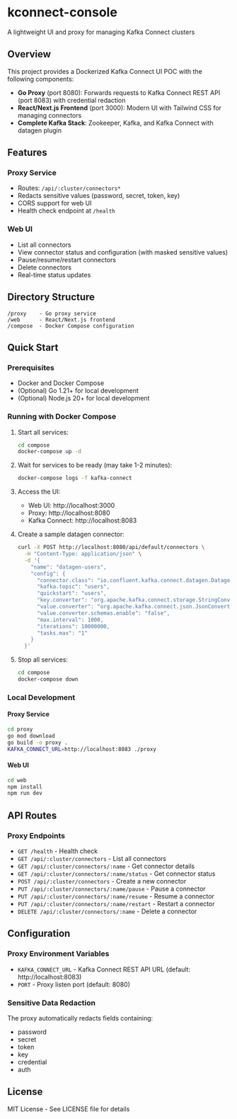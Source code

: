 # kconnect-console

A lightweight UI and proxy for managing Kafka Connect clusters

## Overview

This project provides a Dockerized Kafka Connect UI POC with the following components:

- **Go Proxy** (port 8080): Forwards requests to Kafka Connect REST API (port 8083) with credential redaction
- **React/Next.js Frontend** (port 3000): Modern UI with Tailwind CSS for managing connectors
- **Complete Kafka Stack**: Zookeeper, Kafka, and Kafka Connect with datagen plugin

## Features

### Proxy Service
- Routes: `/api/:cluster/connectors*`
- Redacts sensitive values (password, secret, token, key)
- CORS support for web UI
- Health check endpoint at `/health`

### Web UI
- List all connectors
- View connector status and configuration (with masked sensitive values)
- Pause/resume/restart connectors
- Delete connectors
- Real-time status updates

## Directory Structure

```
/proxy    - Go proxy service
/web      - React/Next.js frontend
/compose  - Docker Compose configuration
```

## Quick Start

### Prerequisites

- Docker and Docker Compose
- (Optional) Go 1.21+ for local development
- (Optional) Node.js 20+ for local development

### Running with Docker Compose

1. Start all services:
   ```bash
   cd compose
   docker-compose up -d
   ```

2. Wait for services to be ready (may take 1-2 minutes):
   ```bash
   docker-compose logs -f kafka-connect
   ```

3. Access the UI:
   - Web UI: http://localhost:3000
   - Proxy: http://localhost:8080
   - Kafka Connect: http://localhost:8083

4. Create a sample datagen connector:
   ```bash
   curl -X POST http://localhost:8080/api/default/connectors \
     -H "Content-Type: application/json" \
     -d '{
       "name": "datagen-users",
       "config": {
         "connector.class": "io.confluent.kafka.connect.datagen.DatagenConnector",
         "kafka.topic": "users",
         "quickstart": "users",
         "key.converter": "org.apache.kafka.connect.storage.StringConverter",
         "value.converter": "org.apache.kafka.connect.json.JsonConverter",
         "value.converter.schemas.enable": "false",
         "max.interval": 1000,
         "iterations": 10000000,
         "tasks.max": "1"
       }
     }'
   ```

5. Stop all services:
   ```bash
   cd compose
   docker-compose down
   ```

### Local Development

#### Proxy Service
```bash
cd proxy
go mod download
go build -o proxy .
KAFKA_CONNECT_URL=http://localhost:8083 ./proxy
```

#### Web UI
```bash
cd web
npm install
npm run dev
```

## API Routes

### Proxy Endpoints

- `GET /health` - Health check
- `GET /api/:cluster/connectors` - List all connectors
- `GET /api/:cluster/connectors/:name` - Get connector details
- `GET /api/:cluster/connectors/:name/status` - Get connector status
- `POST /api/:cluster/connectors` - Create a new connector
- `PUT /api/:cluster/connectors/:name/pause` - Pause a connector
- `PUT /api/:cluster/connectors/:name/resume` - Resume a connector
- `PUT /api/:cluster/connectors/:name/restart` - Restart a connector
- `DELETE /api/:cluster/connectors/:name` - Delete a connector

## Configuration

### Proxy Environment Variables

- `KAFKA_CONNECT_URL` - Kafka Connect REST API URL (default: http://localhost:8083)
- `PORT` - Proxy listen port (default: 8080)

### Sensitive Data Redaction

The proxy automatically redacts fields containing:
- password
- secret
- token
- key
- credential
- auth

## License

MIT License - See LICENSE file for details
